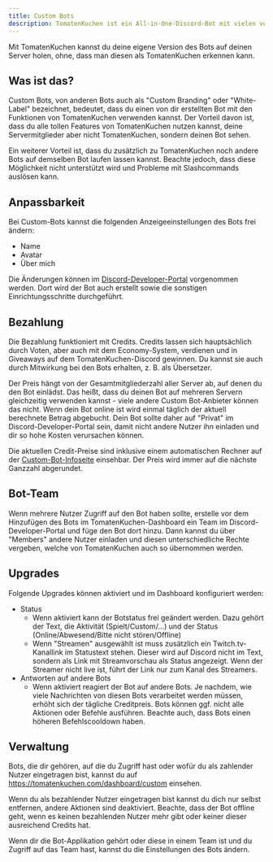```yaml
---
title: Custom Bots
description: TomatenKuchen ist ein All-in-One-Discord-Bot mit vielen verschiedenen Funktionen. Erklärt die kostenlose Custom-Bots-Funktion des Multipurpose-Bots.
---
```


Mit TomatenKuchen kannst du deine eigene Version des Bots auf deinen Server holen, ohne, dass man diesen als TomatenKuchen erkennen kann.

## Was ist das?

Custom Bots, von anderen Bots auch als "Custom Branding" oder "White-Label" bezeichnet, bedeutet, dass du einen von dir erstellten Bot mit den Funktionen von TomatenKuchen verwenden kannst. Der Vorteil davon ist, dass du alle tollen Features von TomatenKuchen nutzen kannst, deine Servermitglieder aber nicht TomatenKuchen, sondern deinen Bot sehen.

Ein weiterer Vorteil ist, dass du zusätzlich zu TomatenKuchen noch andere Bots auf demselben Bot laufen lassen kannst. Beachte jedoch, dass diese Möglichkeit nicht unterstützt wird und Probleme mit Slashcommands auslösen kann.

## Anpassbarkeit

Bei Custom-Bots kannst die folgenden Anzeigeeinstellungen des Bots frei ändern:
- Name
- Avatar
- Über mich

Die Änderungen können im [Discord-Developer-Portal](https://discord.com/developers/applications) vorgenommen werden. Dort wird der Bot auch erstellt sowie die sonstigen Einrichtungsschritte durchgeführt.

## Bezahlung

Die Bezahlung funktioniert mit Credits. Credits lassen sich hauptsächlich durch Voten, aber auch mit dem Economy-System, verdienen und in Giveaways auf dem TomatenKuchen-Discord gewinnen. Du kannst sie auch durch Mitwirkung bei den Bots erhalten, z. B. als Übersetzer.

Der Preis hängt von der Gesamtmitgliederzahl aller Server ab, auf denen du den Bot einlädst. Das heißt, dass du deinen Bot auf mehreren Servern gleichzeitig verwenden kannst - viele andere Custom Bot-Anbieter können das nicht. Wenn dein Bot online ist wird einmal täglich der aktuell berechnete Betrag abgebucht. Dein Bot sollte daher auf "Privat" im Discord-Developer-Portal sein, damit nicht andere Nutzer ihn einladen und dir so hohe Kosten verursachen können.

Die aktuellen Credit-Preise sind inklusive einem automatischen Rechner auf der [Custom-Bot-Infoseite](https://tomatenkuchen.com/custom) einsehbar. Der Preis wird immer auf die nächste Ganzzahl abgerundet.

## Bot-Team

Wenn mehrere Nutzer Zugriff auf den Bot haben sollte, erstelle vor dem Hinzufügen des Bots im TomatenKuchen-Dashboard ein Team im Discord-Developer-Portal und füge den Bot dort hinzu. Dann kannst du über "Members" andere Nutzer einladen und diesen unterschiedliche Rechte vergeben, welche von TomatenKuchen auch so übernommen werden.

## Upgrades

Folgende Upgrades können aktiviert und im Dashboard konfiguriert werden:
- Status
	- Wenn aktiviert kann der Botstatus frei geändert werden. Dazu gehört der Text, die Aktivität (Spielt/Custom/...) und der Status (Online/Abwesend/Bitte nicht stören/Offline)
	- Wenn "Streamen" ausgewählt ist muss zusätzlich ein Twitch.tv-Kanallink im Statustext stehen. Dieser wird auf Discord nicht im Text, sondern als Link mit Streamvorschau als Status angezeigt. Wenn der Streamer nicht live ist, führt der Link nur zum Kanal des Streamers.
- Antworten auf andere Bots
	- Wenn aktiviert reagiert der Bot auf andere Bots. Je nachdem, wie viele Nachrichten von diesen Bots verarbeitet werden müssen, erhöht sich der tägliche Creditpreis. Bots können ggf. nicht alle Aktionen oder Befehle ausführen. Beachte auch, dass Bots einen höheren Befehlscooldown haben.

## Verwaltung

Bots, die dir gehören, auf die du Zugriff hast oder wofür du als zahlender Nutzer eingetragen bist, kannst du auf https://tomatenkuchen.com/dashboard/custom einsehen.

Wenn du als bezahlender Nutzer eingetragen bist kannst du dich nur selbst entfernen, andere Aktionen sind deaktiviert.
Beachte, dass der Bot offline geht, wenn es keinen bezahlenden Nutzer mehr gibt oder keiner dieser ausreichend Credits hat.

Wenn dir die Bot-Applikation gehört oder diese in einem Team ist und du Zugriff auf das Team hast, kannst du die Einstellungen des Bots ändern.
